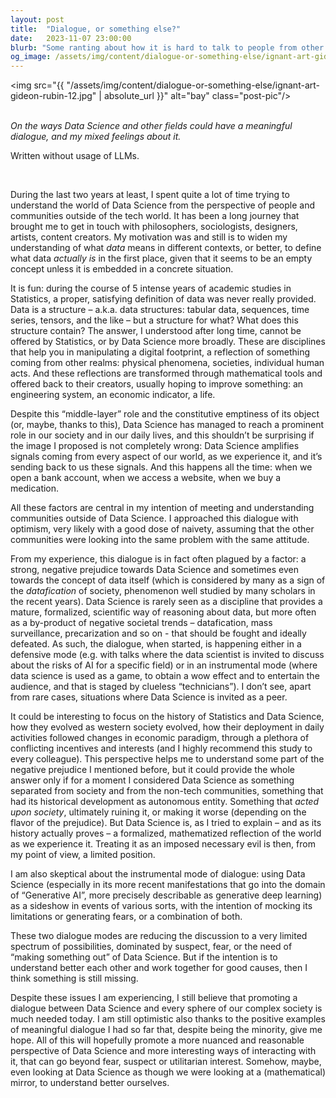 ```yaml
---
layout: post
title:  "Dialogue, or something else?"
date:   2023-11-07 23:00:00
blurb: "Some ranting about how it is hard to talk to people from other fields"
og_image: /assets/img/content/dialogue-or-something-else/ignant-art-gideon-rubin-12.jpg
---
```

<img src="{{ "/assets/img/content/dialogue-or-something-else/ignant-art-gideon-rubin-12.jpg" | absolute_url }}" alt="bay" class="post-pic"/>
<br />
<br />

*On the ways Data Science and other fields could have a meaningful dialogue, and my mixed feelings about it.* 

Written without usage of LLMs. 

<br />


During the last two years at least, I spent quite a lot of time trying to understand the world of Data Science from the perspective of people and communities outside of the tech world. It has been a long journey that brought me to get in touch with philosophers, sociologists, designers, artists, content creators. My motivation was and still is to widen my understanding of what *data* means in different contexts, or better, to define what data *actually is* in the first place, given that it seems to be an empty concept unless it is embedded in a concrete situation. 

It is fun: during the course of 5 intense years of academic studies in Statistics, a proper, satisfying definition of data was never really provided. Data is a structure – a.k.a. data structures: tabular data, sequences, time series, tensors, and the like – but a structure for what? What does this structure contain? The answer, I understood after long time, cannot be offered by Statistics, or by Data Science more broadly. These are disciplines that help you in manipulating a digital footprint, a reflection of something coming from other realms: physical phenomena, societies, individual human acts. And these reflections are transformed through mathematical tools and offered back to their creators, usually hoping to improve something: an engineering system, an economic indicator, a life. 

Despite this “middle-layer” role and the constitutive emptiness of its object (or, maybe, thanks to this), Data Science has managed to reach a prominent role in our society and in our daily lives, and this shouldn’t be surprising if the image I proposed is not completely wrong: Data Science amplifies signals coming from every aspect of our world, as we experience it, and it’s sending back to us these signals. And this happens all the time: when we open a bank account, when we access a website, when we buy a medication. 

All these factors are central in my intention of meeting and understanding communities outside of Data Science. I approached this dialogue with optimism, very likely with a good dose of naivety, assuming that the other communities were looking into the same problem with the same attitude.  

From my experience, this dialogue is in fact often plagued by a factor: a strong, negative prejudice towards Data Science and sometimes even towards the concept of data itself (which is considered by many as a sign of the *datafication* of society, phenomenon well studied by many scholars in the recent years). Data Science is rarely seen as a discipline that provides a mature, formalized, scientific way of reasoning about data, but more often as a by-product of negative societal trends – datafication, mass surveillance, precarization and so on - that should be fought and ideally defeated. As such, the dialogue, when started, is happening either in a defensive mode (e.g. with talks where the data scientist is invited to discuss about the risks of AI for a specific field) or in an instrumental mode (where data science is used as a game, to obtain a wow effect and to entertain the audience, and that is staged by clueless “technicians”). I don’t see, apart from rare cases, situations where Data Science is invited as a peer.  

It could be interesting to focus on the history of Statistics and Data Science, how they evolved as western society evolved, how their deployment in daily activities followed changes in economic paradigm, through a plethora of conflicting incentives and interests (and I highly recommend this study to every colleague). This perspective helps me to understand some part of the negative prejudice I mentioned before, but it could provide the whole answer only if for a moment I considered Data Science as something separated from society and from the non-tech communities, something that had its historical development as autonomous entity. Something that *acted upon society*, ultimately ruining it, or making it worse (depending on the flavor of the prejudice). But Data Science is, as I tried to explain – and as its history actually proves – a formalized, mathematized reflection of the world as we experience it. Treating it as an imposed necessary evil is then, from my point of view, a limited position. 

I am also skeptical about the instrumental mode of dialogue: using Data Science (especially in its more recent manifestations that go into the domain of “Generative AI”, more precisely describable as generative deep learning) as a sideshow in events of various sorts, with the intention of mocking its limitations or generating fears, or a combination of both. 

These two dialogue modes are reducing the discussion to a very limited spectrum of possibilities, dominated by suspect, fear, or the need of “making something out” of Data Science. But if the intention is to understand better each other and work together for good causes, then I think something is still missing. 

Despite these issues I am experiencing, I still believe that promoting a dialogue between Data Science and every sphere of our complex society is much needed today. I am still optimistic also thanks to the positive examples of meaningful dialogue I had so far that, despite being the minority, give me hope. All of this will hopefully promote a more nuanced and reasonable perspective of Data Science and more interesting ways of interacting with it, that can go beyond fear, suspect or utilitarian interest. Somehow, maybe, even looking at Data Science as though we were looking at a (mathematical) mirror, to understand better ourselves. 

